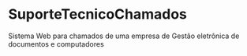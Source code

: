 # SuporteTecnicoChamados
Sistema Web para chamados de uma empresa de Gestão eletrônica de documentos e computadores
